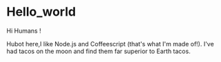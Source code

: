 # Hello_world

Hi Humans !

Hubot here,I like Node.js and Coffeescript (that's what I'm made of!).
I've had tacos on the moon and find them far superior to Earth tacos. 
